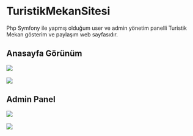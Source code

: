 # TuristikMekanSitesi
Php Symfony ile yapmış olduğum user ve admin yönetim panelli Turistik Mekan gösterim ve paylaşım web sayfasıdır.


<h2>Anasayfa Görünüm</h2>
<img src="https://i.hizliresim.com/p5Zn7J.png" />

<br>
<br>
<img src="https://i.hizliresim.com/5N5arD.png" />

<h2>Admin Panel</h2>

<img src="https://i.hizliresim.com/lQaqYE.png" />
<br>
<br>
<img src="https://i.hizliresim.com/M1nVY2.png" />

